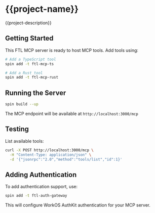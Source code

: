 # {{project-name}}

{{project-description}}

## Getting Started

This FTL MCP server is ready to host MCP tools. Add tools using:

```bash
# Add a TypeScript tool
spin add -t ftl-mcp-ts

# Add a Rust tool
spin add -t ftl-mcp-rust
```

## Running the Server

```bash
spin build --up
```

The MCP endpoint will be available at `http://localhost:3000/mcp`

## Testing

List available tools:
```bash
curl -X POST http://localhost:3000/mcp \
  -H "Content-Type: application/json" \
  -d '{"jsonrpc":"2.0","method":"tools/list","id":1}'
```

## Adding Authentication

To add authentication support, use:
```bash
spin add -t ftl-auth-gateway
```

This will configure WorkOS AuthKit authentication for your MCP server.